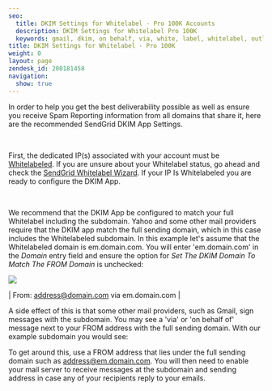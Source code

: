 ```yaml
---
seo:
  title: DKIM Settings for Whitelabel - Pro 100K Accounts
  description: DKIM Settings for Whitelabel Pro 100K
  keywords: gmail, dkim, on behalf, via, white, label, whitelabel, outlook, list, wizard, whitelabeling, whitelist, email., em.
title: DKIM Settings for Whitelabel - Pro 100K
weight: 0
layout: page
zendesk_id: 200181458
navigation:
  show: true
---
```


In order to help you get the best deliverability possible as well as ensure you receive Spam Reporting information from all domains that share it, here are the recommended SendGrid DKIM App Settings.

&nbsp;

First, the dedicated IP(s) associated with your account must be [Whitelabeled]({{root_url}}/Classroom/Deliver/Delivery_Introduction/whitelabel_do_i_need_to_make_dns_changes_pro_and_higher.html). If you are unsure about your Whitelabel status, go ahead and check the [SendGrid Whitelabel Wizard](http://sendgrid.com/whitelabel). If your IP Is Whitelabeled you are ready to configure the DKIM App.

&nbsp;

We recommend that the DKIM App be configured to match your full Whitelabel including the subdomain. Yahoo and some other mail providers require that the DKIM app match the full sending domain, which in this case includes the Whitelabeled subdomain. In this example let's assume that the Whitelabeled domain is em.domain.com. You will enter 'em.domain.com' in the _Domain_&nbsp;entry field and ensure the option for _Set The DKIM Domain To Match The FROM Domain_&nbsp;is unchecked:

![]({{root_url}}/images/dkimapp.png)

| From: address@domain.com via em.domain.com |

A side effect of this is that some other mail providers, such as Gmail, sign messages with the subdomain. You may see a 'via' or 'on behalf of' message next to your FROM address with the full sending domain. With our example subdomain you would see:

To get around this, use a FROM address that lies under the full sending domain such as address@em.domain.com. You will then need to enable your mail server to receive messages at the subdomain and sending address in case any of your recipients reply to your emails.
